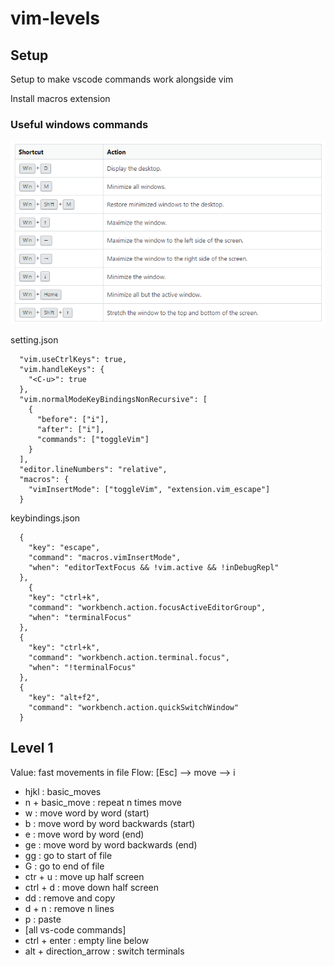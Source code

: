 # vim-levels

## Setup

Setup to make vscode commands work alongside vim

Install macros extension

### Useful windows commands

![windows commands](windows-commands.png)

setting.json

```
  "vim.useCtrlKeys": true,
  "vim.handleKeys": {
    "<C-u>": true
  },
  "vim.normalModeKeyBindingsNonRecursive": [
    {
      "before": ["i"],
      "after": ["i"],
      "commands": ["toggleVim"]
    }
  ],
  "editor.lineNumbers": "relative",
  "macros": {
    "vimInsertMode": ["toggleVim", "extension.vim_escape"]
  }
```

keybindings.json

```
  {
    "key": "escape",
    "command": "macros.vimInsertMode",
    "when": "editorTextFocus && !vim.active && !inDebugRepl"
  },
    {
    "key": "ctrl+k",
    "command": "workbench.action.focusActiveEditorGroup",
    "when": "terminalFocus"
  },
  {
    "key": "ctrl+k",
    "command": "workbench.action.terminal.focus",
    "when": "!terminalFocus"
  },
  {
    "key": "alt+f2",
    "command": "workbench.action.quickSwitchWindow"
  }
```

## Level 1

Value: fast movements in file
Flow: [Esc] --> move --> i

- hjkl : basic_moves
- n + basic_move : repeat n times move
- w : move word by word (start)
- b : move word by word backwards (start)
- e : move word by word (end)
- ge : move word by word backwards (end)
- gg : go to start of file
- G : go to end of file
- ctr + u : move up half screen
- ctrl + d : move down half screen
- dd : remove and copy
- d + n : remove n lines
- p : paste
- [all vs-code commands]
- ctrl + enter : empty line below
- alt + direction_arrow : switch terminals